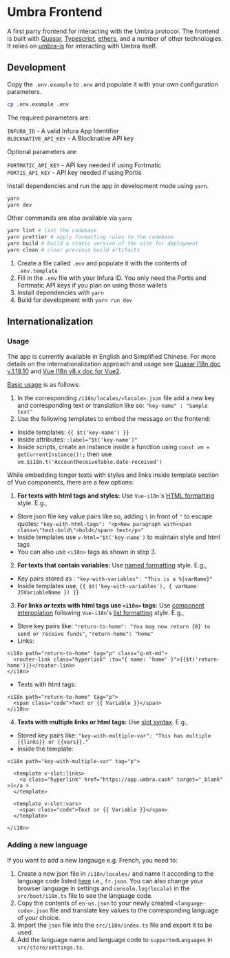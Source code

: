 # Umbra Frontend

A first party frontend for interacting with the Umbra protocol. The frontend is built with [Quasar](https://quasar.dev/), [Typescript](https://www.typescriptlang.org/), [ethers](https://docs.ethers.io/v5/), and a number of other technologies. It relies on [umbra-js](../umbra-js) for interacting with Umbra itself.

## Development

Copy the `.env.example` to `.env` and populate it with your own configuration parameters.

```bash
cp .env.example .env
```

The required parameters are:

`INFURA_ID` - A valid Infura App Identifier <br />
`BLOCKNATIVE_API_KEY` - A Blocknative API key

Optional parameters are:

`FORTMATIC_API_KEY` - API key needed if using Fortmatic <br />
`PORTIS_API_KEY` - API key needed if using Portis

Install dependencies and run the app in development mode using `yarn`.

```bash
yarn
yarn dev
```

Other commands are also available via `yarn`:

```bash
yarn lint # lint the codebase
yarn prettier # apply formatting rules to the codebase
yarn build # build a static version of the site for deployment
yarn clean # clear previous build artifacts
```

1. Create a file called `.env` and populate it with the contents of `.env.template`
2. Fill in the `.env` file with your Infura ID. You only need the Portis and Fortmatic API keys if you plan on using those wallets
3. Install dependencies with `yarn`
4. Build for development with `yarn run dev`

## Internationalization

### Usage

The app is currently available in English and Simplified Chinese.
For more details on the internationalization approach and usage see [Quasar I18n doc v.1.18.10](https://v1.quasar.dev/options/app-internationalization#introduction) and [Vue I18n v8.x doc for Vue2](https://kazupon.github.io/vue-i18n/introduction.html).

[Basic usage](https://v1.quasar.dev/options/app-internationalization#how-to-use) is as follows:

1. In the corresponding `/i18n/locales/<locale>.json` file add a new key and corresponding text or translation like so:
   `"key-name" : "Sample text"`
2. Use the following templates to embed the message on the frontend:

- Inside templates: `{{ $t('key-name') }}`
- Inside attributes: `:label="$t('key-name')"`
- Inside scripts, create an instance inside a function using `const vm = getCurrentInstance()!;` then use `vm.$i18n.t('AccountReceiveTable.date-received')`

While embedding longer texts with styles and links inside template section of Vue components, there are a few options:

1. **For texts with html tags and styles:**
   Use `Vue-i18n`'s [HTML formatting](https://kazupon.github.io/vue-i18n/guide/formatting.html#html-formatting) style. E.g.,

- Store json file key value pairs like so, adding `\` in front of `"` to escape quotes:
  `"key-with-html-tags": "<p>New paragraph with<span class=\"text-bold\">bold</span> text</p>"`
- Inside templates use `v-html="$t('key-name')` to maintain style and html tags
- You can also use `<i18n>` tags as shown in step 3.

2. **For texts that contain variables:**
   Use [named formatting](https://kazupon.github.io/vue-i18n/guide/formatting.html#named-formatting) style. E.g.,

- Key pairs stored as : `"key-with-variables": "This is a %{varName}"`
- Inside templates use, `{{ $t('key-with-variables'), { varName: JSVariableName }) }}`

3. **For links or texts with html tags use `<i18n>` tags:**
   Use [component interpolation](https://kazupon.github.io/vue-i18n/guide/interpolation.html#basic-usage) following `Vue-i18n`'s [list formatting](https://kazupon.github.io/vue-i18n/guide/formatting.html#list-formatting) style. E.g.,

- Store key pairs like:
  `"return-to-home": "You may now return {0} to send or receive funds"`,
  `"return-home": "home"`
- Links:

```
<i18n path="return-to-home" tag="p" class="q-mt-md">
  <router-link class="hyperlink" :to="{ name: 'home' }">{{$t('return-home')}}</router-link>
</i18n>
```

- Texts with html tags:

```
<i18n path="return-to-home" tag="p">
  <span class="code">Text or {{ Variable }}</span>
</i18n>
```

4. **Texts with multiple links or html tags:**
   Use [slot syntax](https://kazupon.github.io/vue-i18n/guide/interpolation.html#slots-syntax-usage). E.g.,

- Stored key pairs like:
  `"key-with-multiple-var": "This has multiple {{links}} or {{vars}}."`
- Inside the template:

```
<i18n path="key-with-multiple-var" tag="p">

  <template v-slot:links>
    <a class="hyperlink" href="https://app.umbra.cash" target="_blank" >1</a >
  </template>

  <template v-slot:vars>
    <span class="code">Text or {{ Variable }}</span>
  </template>

</i18n>
```

### Adding a new language

If you want to add a new langauge e.g. French, you need to:

1. Create a new json file in `/i18n/locales/` and name it according to the language code listed [here](https://www.roseindia.net/tutorials/I18N/locales-list.shtml) i.e., `fr.json`. You can also change your browser language in settings and `console.log(locale)` in the `src/boot/i18n.ts` file to see the language code.
2. Copy the contents of `en-us.json` to your newly created `<language-code>.json` file and translate key values to the corresponding language of your choice.
3. Import the `json` file into the `src/i18n/index.ts` file and export it to be used.
4. Add the language name and language code to `supportedLanguages` in `src/store/settings.ts`.
